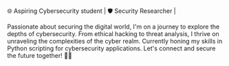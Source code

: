 🌐 Aspiring Cybersecurity student | 🛡️ Security Researcher | 

Passionate about securing the digital world, I'm on a journey to explore the depths of cybersecurity. From ethical hacking to threat analysis,
I thrive on unraveling the complexities of the cyber realm. Currently honing my skills in Python scripting for cybersecurity applications.
Let's connect and secure the future together! 🔐🌐

<!---
bhavuk-kalra/bhavuk-kalra is a ✨ special ✨ repository because its `README.md` (this file) appears on your GitHub profile.
You can click the Preview link to take a look at your changes.
--->
